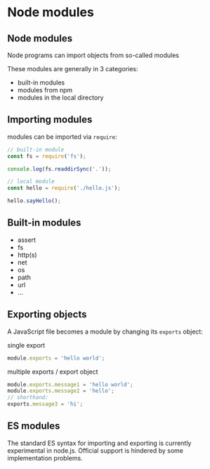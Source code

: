 # Node modules

## Node modules

Node programs can import objects from so-called modules

These modules are generally in 3 categories:

- built-in modules
- modules from npm
- modules in the local directory

## Importing modules

modules can be imported via `require`:

```js
// built-in module
const fs = require('fs');

console.log(fs.readdirSync('.'));

// local module
const hello = require('./hello.js');

hello.sayHello();
```

## Built-in modules

- assert
- fs
- http(s)
- net
- os
- path
- url
- ...

## Exporting objects

A JavaScript file becomes a module by changing its `exports` object:

single export

```js
module.exports = 'hello world';
```

multiple exports / export object

```js
module.exports.message1 = 'hello world';
module.exports.message2 = 'hello';
// shorthand:
exports.message3 = 'hi';
```

## ES modules

The standard ES syntax for importing and exporting is currently experimental in node.js. Official support is hindered by some implementation problems.
